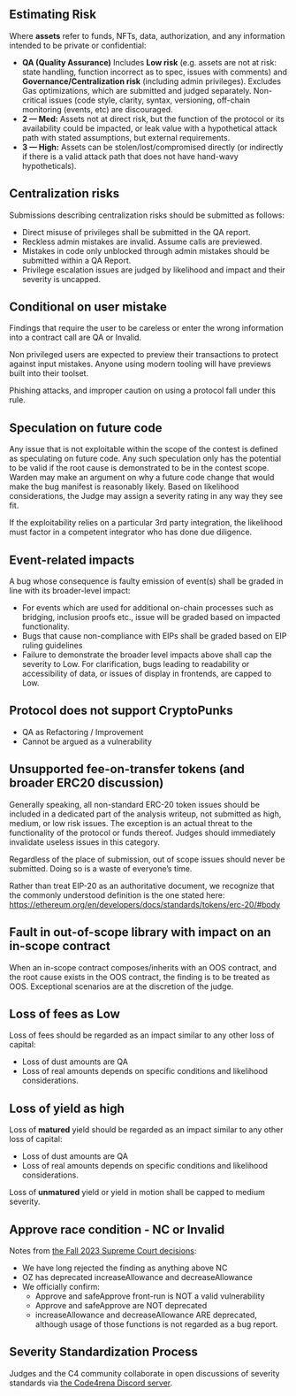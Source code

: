 ## Estimating Risk

Where **assets** refer to funds, NFTs, data, authorization, and any information intended to be private or confidential:

* **QA (Quality Assurance)** Includes **Low risk** (e.g. assets are not at risk: state handling, function incorrect as to spec, issues with comments) and **Governance/Centralization risk** (including admin privileges). Excludes Gas optimizations, which are submitted and judged separately. Non-critical issues (code style, clarity, syntax, versioning, off-chain monitoring (events, etc) are discouraged.
* **2 — Med:** Assets not at direct risk, but the function of the protocol or its availability could be impacted, or leak value with a hypothetical attack path with stated assumptions, but external requirements.
* **3 — High:** Assets can be stolen/lost/compromised directly (or indirectly if there is a valid attack path that does not have hand-wavy hypotheticals).

## Centralization risks

Submissions describing centralization risks should be submitted as follows:

- Direct misuse of privileges shall be submitted in the QA report.
- Reckless admin mistakes are invalid. Assume calls are previewed.
- Mistakes in code only unblocked through admin mistakes should be submitted within a QA Report.
- Privilege escalation issues are judged by likelihood and impact and their severity is uncapped.

## Conditional on user mistake

Findings that require the user to be careless or enter the wrong information into a contract call are QA or Invalid. 

Non privileged users are expected to preview their transactions to protect against input mistakes. Anyone using modern tooling will have previews built into their toolset.

Phishing attacks, and improper caution on using a protocol fall under this rule.

## Speculation on future code

Any issue that is not exploitable within the scope of the contest is defined as speculating on future code. Any such speculation only has the potential to be valid if the root cause is demonstrated to be in the contest scope. Warden may make an argument on why a future code change that would make the bug manifest is reasonably likely. Based on likelihood considerations, the Judge may assign a severity rating in any way they see fit.

If the exploitability relies on a particular 3rd party integration, the likelihood must factor in a competent integrator who has done due diligence.

## Event-related impacts

A bug whose consequence is faulty emission of event(s) shall be graded in line with its broader-level impact:
- For events which are used for additional on-chain processes such as bridging, inclusion proofs etc., issue will be graded based on impacted functionality.
- Bugs that cause non-compliance with EIPs shall be graded based on EIP ruling guidelines
- Failure to demonstrate the broader level impacts above shall cap the severity to Low. For clarification, bugs leading to readability or accessibility of data, or issues of display in frontends, are capped to Low.

## Protocol does not support CryptoPunks

- QA as Refactoring / Improvement
- Cannot be argued as a vulnerability

## Unsupported fee-on-transfer tokens (and broader ERC20 discussion)

Generally speaking, all non-standard ERC-20 token issues should be included in a dedicated part of the analysis writeup, not submitted as high, medium, or low risk issues. The exception is an actual threat to the functionality of the protocol or funds thereof. Judges should immediately invalidate useless issues in this category.

Regardless of the place of submission, out of scope issues should never be submitted. Doing so  is a waste of everyone’s time.

Rather than treat EIP-20 as an authoritative document, we recognize that the commonly understood definition is the one stated here: https://ethereum.org/en/developers/docs/standards/tokens/erc-20/#body

## Fault in out-of-scope library with impact on an in-scope contract

When an in-scope contract composes/inherits with an OOS contract, and the root cause exists in the OOS contract, the finding is to be treated as OOS. Exceptional scenarios are at the discretion of the judge.

## Loss of fees as Low

Loss of fees should be regarded as an impact similar to any other loss of capital:
- Loss of dust amounts are QA
- Loss of real amounts depends on specific conditions and likelihood considerations.

## Loss of yield as high

Loss of **matured** yield should be regarded as an impact similar to any other loss of capital:
- Loss of dust amounts are QA
- Loss of real amounts depends on specific conditions and likelihood considerations.

Loss of **unmatured** yield or yield in motion shall be capped to medium severity.

## Approve race condition - NC or Invalid
Notes from [the Fall 2023 Supreme Court decisions](https://docs.code4rena.com/awarding/judging-criteria/supreme-court-decisions-fall-2023/): 
- We have long rejected the finding as anything above NC
- OZ has deprecated increaseAllowance and decreaseAllowance
- We officially confirm:
  - Approve and safeApprove front-run is NOT a valid vulnerability
  - Approve and safeApprove are NOT deprecated
  - increaseAllowance and decreaseAllowance ARE deprecated, although usage of those functions
  is not regarded as a bug report.

## Severity Standardization Process

Judges and the C4 community collaborate in open discussions of severity standards via [the Code4rena Discord server](https://discord.gg/code4rena).